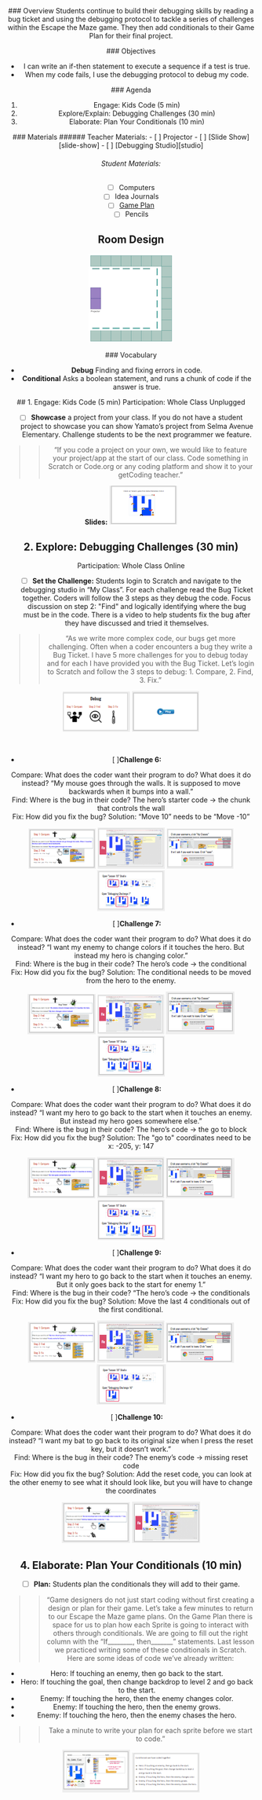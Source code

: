 <header class='header' title='Debugging Conditionals' subtitle='Lesson 17'/>

<notable>
<iconp src='/icons/activity.png'>### Overview</iconp>
Students continue to build their debugging skills by reading a bug ticket and using the debugging protocol to tackle a series of challenges within the Escape the Maze game. They then add conditionals to their Game Plan for their final project.

<iconp src='/icons/objectives.png'>### Objectives</iconp>
- I can write an if-then statement to execute a sequence if a test is true.
- When my code fails, I use the debugging protocol to debug my code.

<iconp src='/icons/agenda.png'>### Agenda</iconp>
1. Engage: Kids Code (5 min)
1. Explore/Explain: Debugging Challenges (30 min)
1. Elaborate: Plan Your Conditionals (10 min)

<note>
<iconp src='/icons/materials.png'>### Materials</iconp>
###### Teacher Materials:
- [ ] Projector
- [ ] [Slide Show][slide-show]
- [ ] [Debugging Studio][studio]

###### Student Materials:
- [ ] Computers
- [ ] Idea Journals
- [ ] [Game Plan][handout]
- [ ] Pencils

</note>

## Room Design
![room](/images/layout-online.png)

<note>

<iconp src='/icons/vocab.png'>### Vocabulary</iconp>
- **Debug** Finding and fixing errors in code.
- **Conditional** Asks a boolean statement, and runs a chunk of code if the answer is true.

</note>


<pagebreak/>
## 1. Engage: Kids Code (5 min)
Participation: Whole Class Unplugged

- [ ] **Showcase** a project from your class.  If you do not have a student project to showcase you can show Yamato’s project from Selma Avenue Elementary. Challenge students to be the next programmer we feature.

> > “If you code a project on your own, we would like to feature your project/app at the start of our class. Code something in Scratch or Code.org or any coding platform and show it to your getCoding teacher.”

<note>**Slides:** ![slides-KidsCode](./images/slides-kc.png)</note>

##  2. Explore: Debugging Challenges (30 min)
Participation: Whole Class Online

- [ ] **Set the Challenge:** Students login to Scratch and navigate to the debugging studio in “My Class”. For each challenge read the Bug Ticket together. Coders will follow the 3 steps as they debug the code. Focus discussion on step 2: "Find" and logically identifying where the bug must be in the code. There is a video to help students fix the bug after they have discussed and tried it themselves.

> > “As we write more complex code, our bugs get more challenging.  Often when a coder encounters a bug they write a Bug Ticket. I have 5 more challenges for you to debug today and for each I have provided you with the Bug Ticket. Let’s login to Scratch and follow the 3 steps to debug: 1. Compare, 2. Find, 3. Fix.”

<note>![debug-slides](./images/debug.png)
![debug-CodeAlong](./images/CodeAlong.png)</note>

<br/>

- [ ]**Challenge 6:**

<iconp type="question"> Compare: What does the coder want their program to do? What does it do instead?</iconp>
	<iconp type="answer"> “My mouse goes through the walls. It is supposed to move backwards when it bumps into a wall.”</iconp>
<br/><iconp type="question"> Find: Where is the bug in their code?</iconp>
	<iconp type="answer"> The hero’s starter code -> the chunk that controls the wall</iconp>
<br/><iconp type="question"> Fix: How did you fix the bug?</iconp>
	Solution: “Move 10” needs to be “Move -10”

<note>![debugC1-slides](./images/dc6-1.png)
![debugC1-slides](./images/dc6-2.png)
![debugC1-slides](./images/dc6-3.png)
![debugC1-slides](./images/dc6-4.png)</note>

- [ ]**Challenge 7:**

<iconp type="question"> Compare: What does the coder want their program to do? What does it do instead?</iconp>
	<iconp type="answer">“I want my enemy to change colors if it touches the hero. But instead my hero is changing color.”</iconp>
<br/><iconp type="question"> Find: Where is the bug in their code? </iconp>
	<iconp type="answer">The hero’s code -> the conditional </iconp>
<br/><iconp type="question"> Fix: How did you fix the bug? </iconp>
	Solution: The conditional needs to be moved from the hero to the enemy.

<note>![debugC1-slides](./images/dc7-1.png)
![debugC1-slides](./images/dc7-2.png)
![debugC1-slides](./images/dc7-3.png)
![debugC1-slides](./images/dc7-4.png)</note>
<pagebreak/>
- [ ]**Challenge 8:**

<iconp type="question"> Compare: What does the coder want their program to do? What does it do instead?</iconp>
	<iconp type="answer">“I want my hero to go back to the start when it touches an enemy. But instead my hero goes somewhere else.”</iconp>
<br/><iconp type="question"> Find: Where is the bug in their code? </iconp>
	<iconp type="answer">The hero’s code -> the go to block</iconp>
<br/><iconp type="question">Fix: How did you fix the bug? </iconp>
	Solution: The "go to" coordinates need to be x: -205, y: 147

<note>![debugC1-slides](./images/dc8-1.png)
![debugC1-slides](./images/dc8-2.png)
![debugC1-slides](./images/dc8-3.png)
![debugC1-slides](./images/dc8-4.png)</note>

- [ ]**Challenge 9:**

<iconp type="question"> Compare: What does the coder want their program to do? What does it do instead?</iconp>
	<iconp type="answer">“I want my hero to go back to the start when it touches an enemy. But it only goes back to the start for enemy 1.”</iconp>
<br/><iconp type="question"> Find: Where is the bug in their code?</iconp>
	<iconp type="answer">“The hero’s code -> the conditionals </iconp>
<br/><iconp type="question">Fix: How did you fix the bug? </iconp>
	Solution: Move the last 4 conditionals out of the first conditional.

<note>![debugC1-slides](./images/dc9-1.png)
![debugC1-slides](./images/dc9-2.png)
![debugC1-slides](./images/dc9-3.png)
![debugC1-slides](./images/dc9-4.png)</note>
<pagebreak/>
- [ ]**Challenge 10:**

<iconp type="question"> Compare: What does the coder want their program to do? What does it do instead?</iconp>
	<iconp type="answer">“I want my bat to go back to its original size when I press the reset key, but it doesn’t work.”</iconp>
<br/><iconp type="question"> Find: Where is the bug in their code? </iconp>
	<iconp type="answer">The enemy’s code -> missing reset code</iconp>
<br/><iconp type="question">Fix: How did you fix the bug? </iconp>
	Solution: Add the reset code, you can look at the other enemy to see what it should look like, but you will have to change the coordinates

<note>![debugC1-slides](./images/dc10-1.png)
![debugC1-slides](./images/dc10-2.png)
</note>

## 4. Elaborate: Plan Your Conditionals (10 min)

- [ ] **Plan:** Students plan the conditionals they will add to their game.

> > “Game designers do not just start coding without first creating a design or plan for their game. Let’s take a few minutes to return to our Escape the Maze game plans. On the Game Plan there is space for us to plan how each Sprite is going to interact with others through conditionals. We are going to fill out the right column with the “If________, then_______” statements. Last lesson we practiced writing some of these conditionals in Scratch. Here are some ideas of code we’ve already written:
- Hero: If touching an enemy, then go back to the start.
- Hero: If touching the goal, then change backdrop to level 2 and go back to the start.
- Enemy: If touching the hero, then the enemy changes color.
- Enemy: If touching the hero, then the enemy grows.
- Enemy: If touching the hero, then the enemy chases the hero.

> > Take a minute to write your plan for each sprite before we start to code.”  

<note>![slides-plan1](./images/slides-plan1.png)
![slides-plan2](./images/slides-plan2.png)
</note>

</notable>

[slide-show]: https://docs.google.com/presentation/d/1M_YWoWbDw0JhgFS17fq_8e73WQdM5363brbsHQYjtVM/edit?usp=sharing
[handout]: https://drive.google.com/file/d/0B2wBzr9vcXjPN3hPQmItMndvQ1k/view?usp=sharing
[studio]: https://scratch.mit.edu/studios/3833131/
